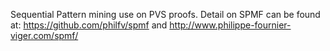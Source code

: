Sequential Pattern mining use on PVS proofs. 
Detail on SPMF can be found at: https://github.com/philfv/spmf and http://www.philippe-fournier-viger.com/spmf/
